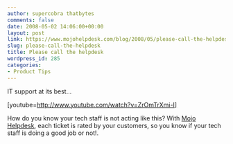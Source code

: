 ```yaml
---
author: supercobra thatbytes
comments: false
date: 2008-05-02 14:06:00+00:00
layout: post
link: https://www.mojohelpdesk.com/blog/2008/05/please-call-the-helpdesk/
slug: please-call-the-helpdesk
title: Please call the helpdesk
wordpress_id: 285
categories:
- Product Tips
---
```


IT support at its best...  
  
[youtube=http://www.youtube.com/watch?v=ZrOmTrXmi-I]  
  
  
How do you know your tech staff is not acting like this? With [Mojo Helpdesk](http://www.mojohelpdesk.com/), each ticket is rated by your customers, so you know if your tech staff is doing a good job or not!.
